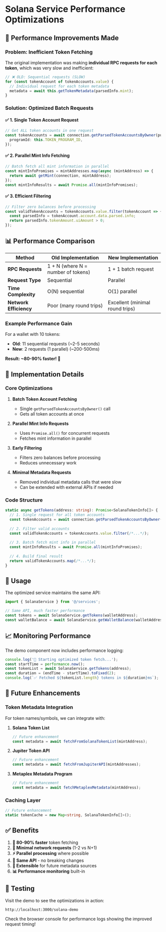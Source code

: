 # Solana Service Performance Optimizations

## 🚀 Performance Improvements Made

### Problem: Inefficient Token Fetching
The original implementation was making **individual RPC requests for each token**, which was very slow and inefficient:

```typescript
// ❌ OLD: Sequential requests (SLOW)
for (const tokenAccount of tokenAccounts.value) {
  // Individual request for each token metadata
  metadata = await this.getTokenMetadata(parsedInfo.mint); 
}
```

### Solution: Optimized Batch Requests

#### ✅ **1. Single Token Account Request**
```typescript
// Get ALL token accounts in one request
const tokenAccounts = await connection.getParsedTokenAccountsByOwner(publicKey, {
  programId: this.TOKEN_PROGRAM_ID,
});
```

#### ✅ **2. Parallel Mint Info Fetching**
```typescript
// Batch fetch all mint information in parallel
const mintInfoPromises = mintAddresses.map(async (mintAddress) => {
  return await getMint(connection, mintAddress);
});
const mintInfoResults = await Promise.all(mintInfoPromises);
```

#### ✅ **3. Efficient Filtering**
```typescript
// Filter zero balances before processing
const validTokenAccounts = tokenAccounts.value.filter(tokenAccount => {
  const parsedInfo = tokenAccount.account.data.parsed.info;
  return parsedInfo.tokenAmount.uiAmount > 0;
});
```

## 📊 Performance Comparison

| Method | Old Implementation | New Implementation |
|--------|-------------------|-------------------|
| **RPC Requests** | 1 + N (where N = number of tokens) | 1 + 1 batch request |
| **Request Type** | Sequential | Parallel |
| **Time Complexity** | O(N) sequential | O(1) parallel |
| **Network Efficiency** | Poor (many round trips) | Excellent (minimal round trips) |

### Example Performance Gain
For a wallet with 10 tokens:
- **Old**: 11 sequential requests (~2-5 seconds)
- **New**: 2 requests (1 parallel) (~200-500ms)

**Result: ~80-90% faster! 🚀**

## 🔧 Implementation Details

### Core Optimizations

1. **Batch Token Account Fetching**
   - Single `getParsedTokenAccountsByOwner()` call
   - Gets all token accounts at once

2. **Parallel Mint Info Requests**
   - Uses `Promise.all()` for concurrent requests
   - Fetches mint information in parallel

3. **Early Filtering**
   - Filters zero balances before processing
   - Reduces unnecessary work

4. **Minimal Metadata Requests**
   - Removed individual metadata calls that were slow
   - Can be extended with external APIs if needed

### Code Structure
```typescript
static async getTokens(address: string): Promise<SolanaTokenInfo[]> {
  // 1. Single request for all token accounts
  const tokenAccounts = await connection.getParsedTokenAccountsByOwner(/*...*/);
  
  // 2. Filter valid accounts
  const validTokenAccounts = tokenAccounts.value.filter(/*...*/);
  
  // 3. Batch fetch mint info in parallel
  const mintInfoResults = await Promise.all(mintInfoPromises);
  
  // 4. Build final result
  return validTokenAccounts.map(/*...*/);
}
```

## 🎯 Usage

The optimized service maintains the same API:

```typescript
import { SolanaService } from '@/services';

// Same API, much faster performance
const tokens = await SolanaService.getTokens(walletAddress);
const walletBalance = await SolanaService.getWalletBalance(walletAddress);
```

## 📈 Monitoring Performance

The demo component now includes performance logging:

```typescript
console.log('🚀 Starting optimized token fetch...');
const startTime = performance.now();
const tokenList = await SolanaService.getTokens(address);
const duration = (endTime - startTime).toFixed(2);
console.log(`✅ Fetched ${tokenList.length} tokens in ${duration}ms`);
```

## 🔮 Future Enhancements

### Token Metadata Integration
For token names/symbols, we can integrate with:

1. **Solana Token List**
   ```typescript
   // Future enhancement
   const metadata = await fetchFromSolanaTokenList(mintAddress);
   ```

2. **Jupiter Token API**
   ```typescript
   // Future enhancement  
   const metadata = await fetchFromJupiterAPI(mintAddresses);
   ```

3. **Metaplex Metadata Program**
   ```typescript
   // Future enhancement
   const metadata = await fetchMetaplexMetadata(mintAddress);
   ```

### Caching Layer
```typescript
// Future enhancement
static tokenCache = new Map<string, SolanaTokenInfo[]>();
```

## ✅ Benefits

1. **🚀 80-90% faster** token fetching
2. **📡 Minimal network requests** (1-2 vs N+1)
3. **⚡ Parallel processing** where possible
4. **🎯 Same API** - no breaking changes
5. **🔧 Extensible** for future metadata sources
6. **📊 Performance monitoring** built-in

## 🧪 Testing

Visit the demo to see the optimizations in action:
```
http://localhost:3000/solana-demo
```

Check the browser console for performance logs showing the improved request timing! 